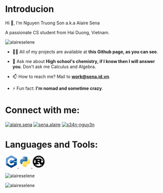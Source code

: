 # Introducion
Hi 👋, I'm Nguyen Truong Son a.k.a Alaire Sena

A passionate CS student from Hai Duong, Vietnam.

<p align="left"> <img src="https://komarev.com/ghpvc/?username=alaireselene&label=Profile%20views&color=0e75b6&style=flat" alt="alaireselene" /> </p>

- 👨‍💻 All of my projects are available at **this Github page, as you can see**.

- 💬 Ask me about **High school's chemistry, if I know then I will answer you**. Don't ask me Calculus and Algebra.

- 📫 How to reach me? Mail to **work@sena.id.vn**.

- ⚡ Fun fact: **I'm nomad and sometime crazy**.

# Connect with me:
<p>
<a href="https://fb.com/alaire.sena" target="blank"><img align="center" src="https://raw.githubusercontent.com/rahuldkjain/github-profile-readme-generator/master/src/images/icons/Social/facebook.svg" alt="alaire.sena" height="30" width="40" /></a>
<a href="https://instagram.com/sena.alaire" target="blank"><img align="center" src="https://raw.githubusercontent.com/rahuldkjain/github-profile-readme-generator/master/src/images/icons/Social/instagram.svg" alt="sena.alaire" height="30" width="40" /></a>
<a href="https://codeforces.com/profile/s34n-nguy3n" target="blank"><img align="center" src="https://raw.githubusercontent.com/rahuldkjain/github-profile-readme-generator/master/src/images/icons/Social/codeforces.svg" alt="s34n-nguy3n" height="30" width="40" /></a>
</p>

# Languages and Tools:
<p> <a href="https://www.w3schools.com/cpp/" target="_blank" rel="noreferrer"> <img src="https://raw.githubusercontent.com/devicons/devicon/master/icons/cplusplus/cplusplus-original.svg" alt="cplusplus" width="40" height="40"/> </a> <a href="https://www.python.org" target="_blank" rel="noreferrer"> <img src="https://raw.githubusercontent.com/devicons/devicon/master/icons/python/python-original.svg" alt="python" width="40" height="40"/> </a> <a href="https://www.rust-lang.org" target="_blank" rel="noreferrer"> <img src="https://raw.githubusercontent.com/devicons/devicon/master/icons/rust/rust-plain.svg" alt="rust" width="40" height="40"/> </a> </p>

<p><img src="https://github-readme-stats.vercel.app/api/top-langs?username=alaireselene&show_icons=true&locale=en&layout=compact" alt="alaireselene" /></p>

<p><img src="https://github-readme-stats.vercel.app/api?username=alaireselene&show_icons=true&locale=en" alt="alaireselene" /></p>
